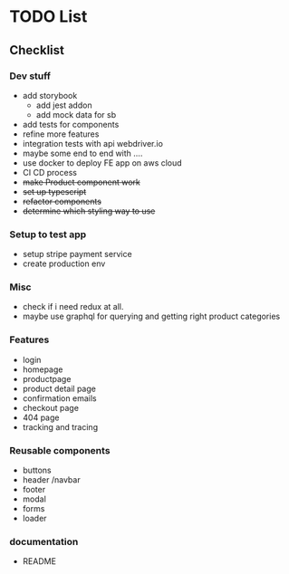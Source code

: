 # TODO List

## Checklist

### Dev stuff

- add storybook
    - add jest addon
    - add mock data for sb 
- add tests for components
- refine more features
- integration tests with api webdriver.io
- maybe some end to end with ....
- use docker to deploy FE app on aws cloud
- CI CD process
- <del>make Product component work</del>
- <del>set up typescript</del>
- <del>refactor components</del>
- <del>determine which styling way to use</del>
  
### Setup to test app

- setup stripe payment service
- create production env

### Misc

- check if i need redux at all.
- maybe use graphql for querying and getting right product categories

### Features

- login
- homepage
- productpage
- product detail page
- confirmation emails
- checkout page
- 404 page
- tracking and tracing

### Reusable components

- buttons
- header /navbar
- footer
- modal
- forms
- loader

### documentation

- README